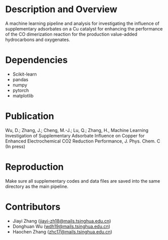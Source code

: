 # Description and Overview
A machine learning pipeline and analysis for investigating the influence of supplementary adsorbates on a Cu catalyst for enhancing the performance of the CO dimerization reaction for the production value-added hydrocarbons and oxygenates. 

# Dependencies
- Scikit-learn
- pandas
- numpy
- pytorch
- matplotlib

# Publication
Wu, D.; Zhang, J.; Cheng, M.-J.; Lu, Q.; Zhang, H., Machine Learning Investigation of Supplementary Adsorbate
Influence on Copper for Enhanced Electrochemical CO2 Reduction
Performance, J. Phys. Chem. C (In press)

# Reproduction
Make sure all supplementary codes and data files are saved into the same directory as the main pipeline. 

# Contributors
- Jiayi Zhang (jiayi-zh18@mails.tsinghua.edu.cn)
- Donghuan Wu (wdh19@mails.tsinghua.edu.cn)
- Haochen Zhang (zhc17@mails.tsinghua.edu.cn)
